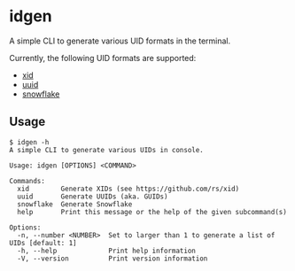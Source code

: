 # idgen

A simple CLI to generate various UID formats in the terminal.

Currently, the following UID formats are supported:
  - [xid](https://github.com/rs/xid)
  - [uuid](http://guid.one/guid)
  - [snowflake](https://en.wikipedia.org/wiki/Snowflake_ID)

## Usage

```
$ idgen -h
A simple CLI to generate various UIDs in console.

Usage: idgen [OPTIONS] <COMMAND>

Commands:
  xid        Generate XIDs (see https://github.com/rs/xid)
  uuid       Generate UUIDs (aka. GUIDs)
  snowflake  Generate Snowflake
  help       Print this message or the help of the given subcommand(s)

Options:
  -n, --number <NUMBER>  Set to larger than 1 to generate a list of UIDs [default: 1]
  -h, --help             Print help information
  -V, --version          Print version information
```